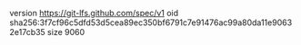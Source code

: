 version https://git-lfs.github.com/spec/v1
oid sha256:3f7cf96c5dfd53d5cea89ec350bf6791c7e91476ac99a80da11e90632e17cb35
size 9060
